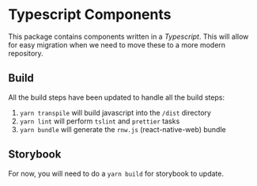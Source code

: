# Typescript Components

This package contains components written in a *Typescript*. This will allow for
easy migration when we need to move these to a more modern repository.

## Build

All the build steps have been updated to handle all the build steps:

1. `yarn transpile` will build javascript into the `/dist` directory
1. `yarn lint` will perform `tslint` and `prettier` tasks
1. `yarn bundle` will generate the `rnw.js` (react-native-web) bundle

## Storybook

For now, you will need to do a `yarn build` for storybook to update.

